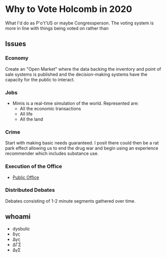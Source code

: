 # Why to Vote Holcomb in 2020
What I'd do as P'o't'US or maybe Congressperson. The voting system is more in line with things being voted on rather than 

## Issues

### Economy

Create an "Open Market" where the data backing the inventory and point of sale systems is published and the decision-making systems have the capacity for the public to interact.

### Jobs

* Mimis is a real-time simulation of the world. Represented are:
    - All the economic transactions
    - All life
    - All the land
    
### Crime

Start with making basic needs guaranteed. I posit there could then be a rat park effect allowing us to end the drug war and begin using an experience recommender which includes substance use.

### Execution of the Office

* [Public Office](Public_Office.md)

### Distributed Debates

Debates consisting of 1-2 minute segments gathered over time.

## whoami

* dysbulic
* δγς
* Δγς
* ΔΓΣ
* ΔγΣ
